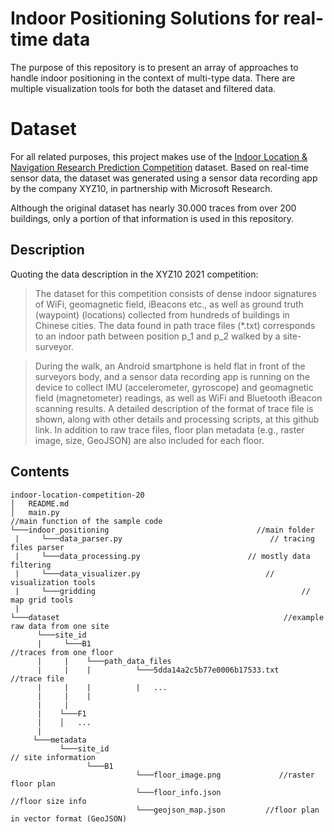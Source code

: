# Indoor Positioning Solutions for real-time data
The purpose of this repository is to present an array of approaches to handle indoor positioning in the context of multi-type data. There are multiple visualization tools for both the dataset and filtered data.


# Dataset

For all related purposes, this project makes use of the  [Indoor Location & Navigation Research Prediction Competition](https://www.kaggle.com/competitions/indoor-location-navigation/overview) dataset.  Based on real-time sensor data, the dataset was generated using a sensor data recording app by the company XYZ10, in partnership with Microsoft Research.

 Although the original dataset has nearly 30.000 traces from over 200 buildings, only a portion of that information is used in this repository.

## Description

Quoting the data description in the XYZ10 2021 competition:


 > The dataset for this competition consists of dense indoor signatures of WiFi, geomagnetic field, iBeacons etc., as well as ground truth (waypoint) (locations) collected from hundreds of buildings in Chinese cities. The data found in path trace files (*.txt) corresponds to an indoor path between position p_1 and p_2 walked by a site-surveyor.

> During the walk, an Android smartphone is held flat in front of the surveyors body, and a sensor data recording app is running on the device to collect IMU (accelerometer, gyroscope) and geomagnetic field (magnetometer) readings, as well as WiFi and Bluetooth iBeacon scanning results. A detailed description of the format of trace file is shown, along with other details and processing scripts, at this github link. In addition to raw trace files, floor plan metadata (e.g., raster image, size, GeoJSON) are also included for each floor.

<!--
# Approaches

Everything is done using data fusion

## Fingerprinting

## SLAM

### SLAM 1

### SLAM 2



# Visualization

## Three.js

### Positioning

### Smartphone Orientation
-->


## Contents
```
indoor-location-competition-20
│   README.md
│   main.py                                                           //main function of the sample code
└───indoor_positioning                                 //main folder
 |     └───data_parser.py                                 // tracing files parser
 |     └───data_processing.py                        // mostly data filtering
 |     └───data_visualizer.py                            // visualization tools
 |     └───gridding                                              // map grid tools
 |
└───dataset                                                  //example raw data from one site
      └───site_id
      |     └───B1                                                 //traces from one floor
      |     |    └───path_data_files                             
      |     |    |          └───5dda14a2c5b77e0006b17533.txt     //trace file
      |     |    |          |   ...
      |     |    |
      |     |
      |    └───F1
      |    │   ...
      |
     └───metadata
           └───site_id                                                // site information
                 └───B1                             
                            └───floor_image.png             //raster floor plan
                            └───floor_info.json                 //floor size info
                            └───geojson_map.json         //floor plan in vector format (GeoJSON)

```
